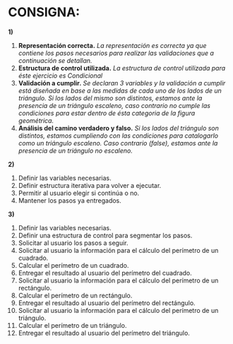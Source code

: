 # CONSIGNA:

**1)**
1. **Representación correcta.**
_La representación es correcta ya que contiene los pasos necesarios para realizar las validaciones que a continuación se detallan._
1. **Estructura de control utilizada.**
_La estructura de control utilizada para éste ejercicio es Condicional_
1. **Validación a cumplir.**
_Se declaran 3 variables y la validación a cumplir está diseñada en base a las medidas de cada uno de los lados de un triángulo. Si los lados del mismo son distintos, estamos ante la presencia de un triángulo escaleno, caso contrario no cumple las condiciones para estar dentro de ésta categoria de la figura geométrica._
1. **Análisis del camino verdadero y falso.**
_Si los lados del triángulo son distintos, estamos cumpliendo con las condiciones para catalogarlo como un triángulo escaleno. Caso contrario (false), estamos ante la presencia de un triángulo no escaleno._


**2)**
1. Definir las variables necesarias.
1. Definir estructura iterativa para volver a ejecutar.
1. Permitir al usuario elegir si continúa o no.
1. Mantener los pasos ya entregados.


**3)**
1. Definir las variables necesarias.
1. Definir una estructura de control para segmentar los pasos.
1. Solicitar al usuario los pasos a seguir.
1. Solicitar al usuario la información para el cálculo del perímetro de un cuadrado.
1. Calcular el perímetro de un cuadrado.
1. Entregar el resultado al usuario del perímetro del cuadrado.
1. Solicitar al usuario la información para el cálculo del perímetro de un rectángulo.
1. Calcular el perímetro de un rectángulo.
1. Entregar el resultado al usuario del perímetro del rectángulo.
1. Solicitar al usuario la información para el cálculo del perímetro de un triángulo.
1. Calcular el perímetro de un triángulo.
1. Entregar el resultado al usuario del perímetro del triángulo.
